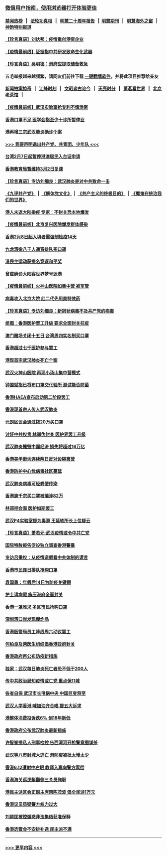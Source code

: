 ### [微信用户指南，使用浏览器打开体验更佳](https://github.com/gfw-breaker/banned-news1/blob/master/indexes/wechat-guide.md?t=0)
#### [禁闻热榜](热点新闻.md?t=0)  &nbsp;&nbsp;|&nbsp;&nbsp; [法轮功真相](https://github.com/gfw-breaker/truth/blob/master/README.md?t=0) &nbsp;&nbsp;|&nbsp;&nbsp; [明慧二十周年报告](https://github.com/gfw-breaker/mh-reports/blob/master/README.md?t=0) &nbsp;&nbsp;|&nbsp;&nbsp;[明慧期刊](https://github.com/gfw-breaker/mh-qikan) &nbsp;&nbsp;|&nbsp;&nbsp; [明慧海外之窗](https://github.com/gfw-breaker/mh-news/blob/master/README.md?t=0) &nbsp;&nbsp;|&nbsp;&nbsp; [神韵特别报道](https://github.com/gfw-breaker/mh-news/blob/master/shenyun.md?t=0)
#### [【珍言真语】刘达邦：疫情重创港资企业](../pages/nsc415/n11854274.md?t=02090922) 
#### [【疫情最前线】证据指中共研发致命生化武器](../pages/nsc415/n11853087.md?t=02090922) 
#### [【珍言真语】吴明德：港府应提取储备救急](../pages/nsc415/n11852734.md?t=02090922) 
#### 五毛举报越来越频繁，请网友们前往下载 [一键翻墙软件](https://github.com/gfw-breaker/ssr-accounts)，并将此项目推荐给亲友
#### [新闻拍案惊奇](https://github.com/gfw-breaker/banned-news1/blob/master/pages/link4.md) &nbsp;&nbsp;|&nbsp;&nbsp; [江峰时刻](https://github.com/gfw-breaker/banned-news1/blob/master/pages/link4.md) &nbsp;&nbsp;|&nbsp;&nbsp; [文昭谈古论今](https://github.com/gfw-breaker/banned-news1/blob/master/pages/link4.md) &nbsp;&nbsp;|&nbsp;&nbsp; [天亮时分](https://github.com/gfw-breaker/banned-news1/blob/master/pages/link4.md) &nbsp;&nbsp;|&nbsp;&nbsp; [萧茗看世界](https://github.com/gfw-breaker/banned-news1/blob/master/pages/link4.md) &nbsp;&nbsp;|&nbsp;&nbsp; [北京老茶馆](https://github.com/gfw-breaker/banned-news1/blob/master/pages/link4.md) &nbsp;&nbsp;|&nbsp;&nbsp; 
#### [【疫情最前线】武汉实验室抢专利不慎泄密](../pages/nsc415/n11850310.md?t=02090922) 
#### [香港口罩不足 医学会指至少十诊所暂停业](../pages/nsc415/n11850301.md?t=02090922) 
#### [港再增三宗武汉肺炎确诊个案](../pages/nsc415/n11850328.md?t=02090922) 
#### [>>> 我要声明退出共产党、共青团、少年队 <<<](https://github.com/begood0513/goodnews/blob/master/quit/letter.md) 
#### [台湾2月7日起暂停港澳居民入台证申请](../pages/nsc415/n11850304.md?t=02090922) 
#### [香港教育局暂维持3月2日复课](../pages/nsc415/n11850260.md?t=02090922) 
#### [【珍言真语】专访刘细良：武汉肺炎是对中共致命一击](../pages/nsc415/n11849934.md?t=02090922) 
#### [《九评共产党》](https://github.com/begood0513/9ping.md/blob/master/README.md) &nbsp;|&nbsp; [《解体党文化》](../../../../jtdwh.md/blob/master/README.md)  &nbsp;|&nbsp; [《共产主义的终极目的》](../../../../gczydzjmd.md/blob/master/README.md) &nbsp;|&nbsp; [《魔鬼在统治我们的世界》](../../../../mgztzwmdsj.md/blob/master/README.md) 
#### [港人未返大陆染疫 专家：不封关恐本地爆发](../pages/nsc415/n11848021.md?t=02090922) 
#### [【疫情最前线】北京复兴医院爆发群体感染](../pages/nsc415/n11847626.md?t=02090922) 
#### [香港2月8日起入境者需强制检疫14天](../pages/nsc415/n11847658.md?t=02090922) 
#### [九龙湾逾八千人通宵排队买口罩](../pages/nsc415/n11847647.md?t=02090922) 
#### [港民主运动获提名竞逐和平奖](../pages/nsc415/n11847633.md?t=02090922) 
#### [曾载确诊大陆客世界梦号返港](../pages/nsc415/n11847608.md?t=02090922) 
#### [【疫情最前线】火神山医院如集中营 被军管](../pages/nsc415/n11847524.md?t=02090922) 
#### [病毒攻入北京大院 红二代先用美特效药](../pages/nsc415/n11847427.md?t=02090922) 
#### [【珍言真语】专访刘细良：新冠状病毒不及共产党的病毒](../pages/nsc415/n11847164.md?t=02090922) 
#### [组图：香港医护罢工升级 要求全面封关抗疫](../pages/nsc415/n11844107.md?t=02090922) 
#### [澳门赌场关闭十五日 台湾周四实名制买口罩](../pages/nsc415/n11845083.md?t=02090922) 
#### [香港超过七千医护参与罢工](../pages/nsc415/n11845051.md?t=02090922) 
#### [港现首宗武汉肺炎死亡个案](../pages/nsc415/n11844998.md?t=02090922) 
#### [武汉火神山医院 再现小汤山集中营模式](../pages/nsc415/n11844763.md?t=02090922) 
#### [钟国斌指已将布口罩交化验所 测试能否防菌](../pages/nsc415/n11842783.md?t=02090922) 
#### [香港HAEA宣布启动第二阶段罢工](../pages/nsc415/n11842723.md?t=02090922) 
#### [香港现首宗人传人武汉肺炎](../pages/nsc415/n11842766.md?t=02090922) 
#### [元朗区议会通过拨20万买口罩](../pages/nsc415/n11842754.md?t=02090922) 
#### [讨好中共权贵 林郑伪封关 医护界罢工升级](../pages/nsc415/n11842359.md?t=02090922) 
#### [武汉肺炎摧毁中国经济 损失将超过16万亿](../pages/nsc415/n11839723.md?t=02090922) 
#### [香港美孚街坊连续两日反对设隔离营](../pages/nsc415/n11839962.md?t=02090922) 
#### [香港防护中心忧病毒社区蔓延](../pages/nsc415/n11839933.md?t=02090922) 
#### [武汉肺炎病毒可经粪便传染](../pages/nsc415/n11839939.md?t=02090922) 
#### [香港逾千宗买口罩被骗涉82万](../pages/nsc415/n11839914.md?t=02090922) 
#### [林郑拒会面 医护如期罢工](../pages/nsc415/n11839892.md?t=02090922) 
#### [武汉P4实验室疑为毒源 王延轶所长上位疑云](../pages/nsc415/n11835543.md?t=02090922) 
#### [【珍言真语】萧若元:武汉疫情或令中共亡党](../pages/nsc415/n11829394.md?t=02090922) 
#### [国际特赦报告促设独立调查香港警暴](../pages/nsc415/n11833845.md?t=02090922) 
#### [专访吕秉权：从疫情造假看中共体制的谎言](../pages/nsc415/n11833813.md?t=02090922) 
#### [香港市民连日排队抢购口罩](../pages/nsc415/n11833794.md?t=02090922) 
#### [袁国勇：年假后14日为防疫关键期](../pages/nsc415/n11831088.md?t=02090922) 
#### [护士请病假 施压港府全面封关](../pages/nsc415/n11831030.md?t=02090922) 
#### [香港一罩难求 多区市民抢购口罩](../pages/nsc415/n11831002.md?t=02090922) 
#### [深圳湾口岸发现爆炸品](../pages/nsc415/n11828802.md?t=02090922) 
#### [香港医管局员工阵线周六动议罢工](../pages/nsc415/n11828762.md?t=02090922) 
#### [何柏良及两医生组织倡香港政府封关](../pages/nsc415/n11828749.md?t=02090922) 
#### [香港政府再公布防疫新措施](../pages/nsc415/n11828716.md?t=02090922) 
#### [独家：武汉每日肺炎死亡者恐不低于200人](../pages/nsc415/n11828240.md?t=02090922) 
#### [传中共政治局知疫情或亡党 重点保11城](../pages/nsc415/n11828145.md?t=02090922) 
#### [各省自保 武汉市长甩锅中央 中国巨变将至](../pages/nsc415/n11828021.md?t=02090922) 
#### [武汉人学香港 喊加油齐合唱 提五大诉求](../pages/nsc415/n11827046.md?t=02090922) 
#### [港整体消费投诉跌6% 创18年新低](../pages/nsc415/n11817280.md?t=02090922) 
#### [香港政府公布武汉肺炎最新措施](../pages/nsc415/n11817152.md?t=02090922) 
#### [许智峯提私人刑事检控 告西湾河开枪警意图谋杀](../pages/nsc415/n11817132.md?t=02090922) 
#### [武汉等八市封城大逃亡 港防疫被批太慢太少](../pages/nsc415/n11817058.md?t=02090922) 
#### [香港6.12遭射中右眼 教师入禀向警方索偿](../pages/nsc415/n11814678.md?t=02090922) 
#### [香港海关巡逻艇翻侧三关员殉职](../pages/nsc415/n11814604.md?t=02090922) 
#### [港民主派区会正副主席晤陈茂波 倡全民派1万元](../pages/nsc415/n11814582.md?t=02090922) 
#### [香港议员质疑警方权力过大](../pages/nsc415/n11814560.md?t=02090922) 
#### [刘颕匡被控煽惑非法集结获准保释](../pages/nsc415/n11811727.md?t=02090922) 
#### [香港选管会不安排补选 民主派不满](../pages/nsc415/n11811691.md?t=02090922) 

----
#### [ >>> 更早内容 <<< ](../indexes/nsc415-earlier.md)
